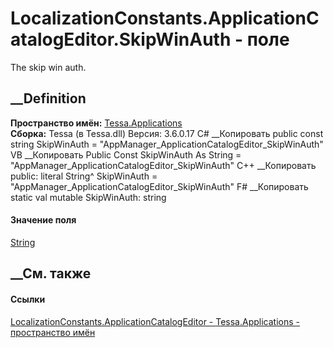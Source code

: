 # LocalizationConstants.ApplicationCatalogEditor.SkipWinAuth - поле
The skip win auth.
## __Definition
 **Пространство имён:** [Tessa.Applications](N_Tessa_Applications.htm)  
 **Сборка:** Tessa (в Tessa.dll) Версия: 3.6.0.17
C# __Копировать
     public const string SkipWinAuth = "AppManager_ApplicationCatalogEditor_SkipWinAuth"
VB __Копировать
     Public Const SkipWinAuth As String = "AppManager_ApplicationCatalogEditor_SkipWinAuth"
C++ __Копировать
     public:
    literal String^ SkipWinAuth = "AppManager_ApplicationCatalogEditor_SkipWinAuth"
F# __Копировать
     static val mutable SkipWinAuth: string
#### Значение поля
[String](https://learn.microsoft.com/dotnet/api/system.string)
##  __См. также
#### Ссылки
[LocalizationConstants.ApplicationCatalogEditor -
](T_Tessa_Applications_LocalizationConstants_ApplicationCatalogEditor.htm)
[Tessa.Applications - пространство имён](N_Tessa_Applications.htm)
